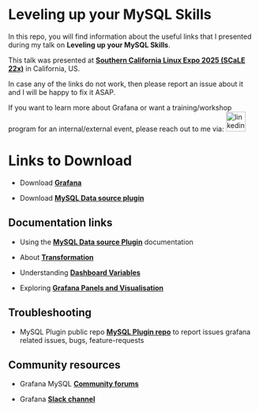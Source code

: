 
# Leveling up your MySQL Skills

In this repo, you will find information about the useful links that I presented during my talk on **Leveling up your MySQL Skills**.

This talk was presented at **[Southern California Linux Expo 2025 (SCaLE 22x)](https://www.socallinuxexpo.org/scale/22x/presentations/leveling-your-mysql-skills)** in California, US.

In case any of the links do not work, then please report an issue about it and I will be happy to fix it ASAP.

If you want to learn more about Grafana or want a training/workshop program for an internal/external event, please reach out to me via:
  <a href="https://www.linkedin.com/in/syed-usman-ahmad-b1415515/" target="_blank">
    <img src="https://img.shields.io/static/v1?message=LinkedIn&logo=linkedin&label=&color=0077B5&logoColor=white&labelColor=&style=for-the-badge" height="40" alt="linkedin logo"  />
  </a>

# Links to Download

- Download **[Grafana](https://grafana.com/grafana/)**

- Download **[MySQL Data source plugin](https://grafana.com/grafana/plugins/mysql/)**

## Documentation links

- Using the **[MySQL Data source Plugin](https://grafana.com/docs/grafana/latest/datasources/mysql/)** documentation

- About **[Transformation](https://grafana.com/docs/grafana/latest/panels-visualizations/query-transform-data/transform-data/)**

- Understanding **[Dashboard Variables](https://grafana.com/docs/grafana/latest/dashboards/variables/)**

- Exploring **[Grafana Panels and Visualisation](https://grafana.com/docs/grafana/latest/panels-visualizations/)**

## Troubleshooting

- MySQL Plugin public repo **[MySQL Plugin repo](https://github.com/grafana/grafana/issues)** to report issues grafana related issues, bugs, feature-requests

## Community resources

- Grafana MySQL **[Community forums](https://community.grafana.com/c/support/mysql/54)**

- Grafana **[Slack channel]( https://slack.grafana.com/)**
